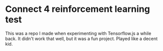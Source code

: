 # Connect 4 reinforcement learning test

This was a repo I made when experimenting with Tensorflow.js a while back. It didn't work that well, but it was a fun project. Played like a decent kid.
